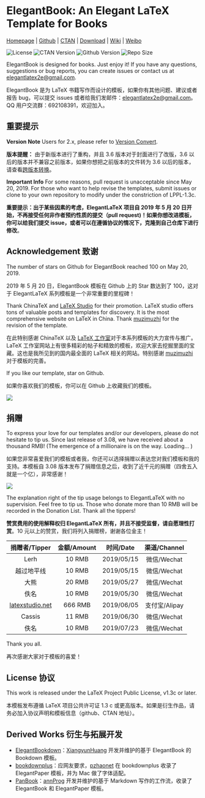<!-- Author : Dongsheng Deng & Liam Huang-->
<!-- Program Email: elegantlatex2e@gmail.com -->

# ElegantBook: An Elegant LaTeX Template for Books

[Homepage](https://elegantlatex.org/) | [Github](https://github.com/ElegantLaTeX/ElegantBook) | [CTAN](https://ctan.org/pkg/elegantbook) | [Download](https://github.com/ElegantLaTeX/ElegantBook/releases) | [Wiki](https://github.com/ElegantLaTeX/ElegantBook/wiki) | [Weibo](https://weibo.com/elegantlatex)

![License](https://img.shields.io/ctan/l/elegantbook.svg)
![CTAN Version](https://img.shields.io/ctan/v/elegantbook.svg)
![Github Version](https://img.shields.io/github/release/ElegantLaTeX/ElegantBook.svg)
![Repo Size](https://img.shields.io/github/repo-size/ElegantLaTeX/ElegantBook.svg)

ElegantBook is designed for books. Just enjoy it! If you have any questions, suggestions or bug reports, you can create issues or contact us at elegantlatex2e@gmail.com.

ElegantBook 是为 LaTeX 书籍写作而设计的模板，如果你有其他问题、建议或者报告 bug，可以提交 issues 或者给我们发邮件：elegantlatex2e@gmail.com。QQ 用户交流群：692108391，欢迎加入。

## 重要提示

**Version Note** Users for 2.x, please refer to [Version Convert](https://github.com/ElegantLaTeX/ElegantBook/wiki/convert).

**版本提醒：** 由于新版本进行了重构，并且 3.6 版本对于封面进行了改版，3.6 以后的版本并不兼容之前版本，如果你想把之前版本的文件转为 3.6 以后的版本，请查看[跨版本转换](https://github.com/ElegantLaTeX/ElegantBook/wiki/convert)。

**Important Info** For some reasons, pull request is unacceptable since May 20, 2019. For those who want to help revise the templates, submit issues or clone to your own repository to modify under the constriction of  LPPL-1.3c.

**重要提示：出于某些因素的考虑，ElegantLaTeX 项目自 2019 年 5 月 20 日开始，不再接受任何非作者预约性质的提交（pull request)！如果你想改进模板，你可以给我们提交 issue，或者可以在遵循协议的情况下，克隆到自己仓库下进行修改**。



## Acknowledgement 致谢

The number of stars on Github for ElegantBook reached 100 on May 20, 2019.

2019 年 5 月 20 日，ElegantBook 模板在 Github 上的 Star 数达到了 100，这对于 ElegantLaTeX 系列模板是一个非常重要的里程碑！

Thank ChinaTeX and [LaTeX Studio](http://www.latexstudio.net/) for their promotion. LaTeX studio offers tons of valuable posts and templates for discovery. It is the most comprehensive website on LaTeX in China. Thank [muzimuzhi](https://github.com/muzimuzhi) for the revision of the template.

在此特别感谢 ChinaTeX 以及 [LaTeX 工作室](http://www.latexstudio.net/)对于本系列模板的大力宣传与推广。LaTeX 工作室网站上有很多精彩的帖子和精致的模板，欢迎大家去挖掘里面的宝藏。这也是我所见到的国内最全面的 LaTeX 相关的网站。特别感谢 [muzimuzhi](https://github.com/muzimuzhi) 对于模板的完善。

If you like our template, star on Github.

如果你喜欢我们的模板，你可以在 Github 上收藏我们的模板。

![](https://github.com/ElegantLaTeX/ElegantBook/blob/master/image/star-history.png)



## 捐赠

To express your love for our templates and/or our developers, please do not hesitate to tip us. Since last release of 3.08, we have received about a thousand RMB! (The emergence of a millionaire is on the way. Loading... )

如果您非常喜爱我们的模板或者我，你还可以选择捐赠以表达您对我们模板和我的支持。本模板自 3.08 版本发布了捐赠信息之后，收到了近千元的捐赠（四舍五入就是一个亿），非常感谢！

![](https://github.com/ElegantLaTeX/ElegantBook/wiki/donate.jpg)

The explanation right of the tip usage belongs to ElegantLaTeX with no supervision. Feel free to tip us. Those who donate more than 10 RMB will be recorded in the Donation List. Thank all the tippers!

**赞赏费用的使用解释权归 ElegantLaTeX 所有，并且不接受监督，请自愿理性打赏**。10 元以上的赞赏，我们将列入捐赠榜，谢谢各位金主！

| 捐赠者/Tipper | 金额/Amount |  时间/Date  | 渠道/Channel |
| :------:   | :----:   | :----: | :------:   |
| Lerh   | 10 RMB |   2019/05/15   | 微信/Wechat |
| 越过地平线 | 10 RMB |   2019/05/15   | 微信/Wechat |
| 大熊      | 20 RMB |   2019/05/27   | 微信/Wechat |
| 佚名      | 10 RMB |   2019/05/30   | 微信/Wechat |
| [latexstudio.net](http://www.latexstudio.net/)      | 666 RMB |   2019/06/05   | 支付宝/Alipay |
| Cassis | 11 RMB | 2019/06/30 | 微信/Wechat |
| 佚名 | 10 RMB | 2019/07/23 | 微信/Wechat |

Thank you all.

再次感谢大家对于模板的喜爱！

## License 协议

This work is released under the LaTeX Project Public License, v1.3c or later. 

本模板发布遵循 LaTeX 项目公共许可证 1.3 c 或更高版本。如果是衍生作品，请务必加入协议声明和模板信息（github、CTAN 地址）。

## Derived Works 衍生与拓展开发

+ [ElegantBookdown](https://github.com/XiangyunHuang/ElegantBookdown)：[XiangyunHuang](https://github.com/XiangyunHuang) 开发并维护的基于 ElegantBook 的 Bookdown 模板。
+ [bookdownplus](https://github.com/pzhaonet/bookdownplus)：应网友要求，[pzhaonet](https://github.com/pzhaonet) 在 bookdownplus 收录了 ElegantPaper 模板，并为 Mac 做了字体适配。
+ [PanBook](https://github.com/annProg/PanBook)：[annProg](https://github.com/annProg) 开发并维护的基于 Markdown 写作的工作流，收录了 ElegantBook 和 ElegantPaper 模板。
